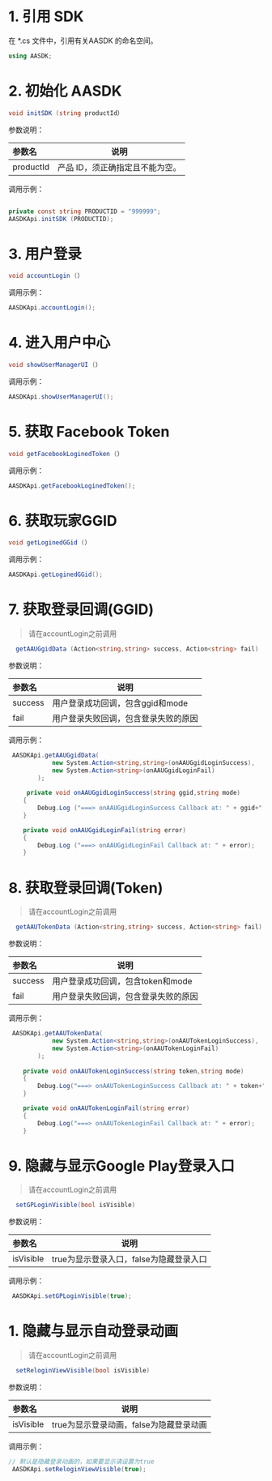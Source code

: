 # 1. 引用 SDK
在 *.cs 文件中，引用有关AASDK 的命名空间。
```csharp
using AASDK;
```

# 2. 初始化 AASDK
```csharp
void initSDK (string productId）
```
参数说明：

|参数名|说明|
|:----  |-----   |
|productId |产品 ID，须正确指定且不能为空。   |

调用示例：

```csharp

private const string PRODUCTID = "999999";
AASDKApi.initSDK (PRODUCTID);
```

# 3. 用户登录
```csharp
void accountLogin (）
```

调用示例：

```csharp
AASDKApi.accountLogin();
```

# 4. 进入用户中心
```csharp
void showUserManagerUI (）
```

调用示例：

```csharp
AASDKApi.showUserManagerUI();
```
# 5.  获取 Facebook Token
```csharp
void getFacebookLoginedToken (）
```

调用示例：

```csharp
AASDKApi.getFacebookLoginedToken();
```

# 6.  获取玩家GGID
```csharp
void getLoginedGGid (）
```

调用示例：

```csharp
AASDKApi.getLoginedGGid();
```

# 7. 获取登录回调(GGID)
>请在accountLogin之前调用

```csharp
  getAAUGgidData (Action<string,string> success, Action<string> fail)
```
参数说明：

|参数名|说明|
|:----  |-----   |
|success |用户登录成功回调，包含ggid和mode   |
|fail | 用户登录失败回调，包含登录失败的原因  |

调用示例：

```csharp
 AASDKApi.getAAUGgidData(
			new System.Action<string,string>(onAAUGgidLoginSuccess),
			new System.Action<string>(onAAUGgidLoginFail)
		);
		
	 private void onAAUGgidLoginSuccess(string ggid,string mode)
	{
        Debug.Log ("===> onAAUGgidLoginSuccess Callback at: " + ggid+" mode:"+mode);
	}

	private void onAAUGgidLoginFail(string error)
	{
        Debug.Log ("===> onAAUGgidLoginFail Callback at: " + error);
	}
```

# 8. 获取登录回调(Token)
>请在accountLogin之前调用

```csharp
  getAAUTokenData (Action<string,string> success, Action<string> fail)
```
参数说明：

|参数名|说明|
|:----  |-----   |
|success |用户登录成功回调，包含token和mode   |
|fail | 用户登录失败回调，包含登录失败的原因  |

调用示例：

```csharp
 AASDKApi.getAAUTokenData(
			new System.Action<string,string>(onAAUTokenLoginSuccess),
			new System.Action<string>(onAAUTokenLoginFail)
		);
		
    private void onAAUTokenLoginSuccess(string token,string mode)
    {
        Debug.Log("===> onAAUTokenLoginSuccess Callback at: " + token+" mode :"+mode);
    }

    private void onAAUTokenLoginFail(string error)
    {
        Debug.Log("===> onAAUTokenLoginFail Callback at: " + error);
    }
```

# 9. 隐藏与显示Google Play登录入口
>请在accountLogin之前调用

```csharp
  setGPLoginVisible(bool isVisible)
```
参数说明：

|参数名|说明|
|:----  |-----   |
|isVisible |true为显示登录入口，false为隐藏登录入口   |

调用示例：

```csharp
 AASDKApi.setGPLoginVisible(true);
```

# 1. 隐藏与显示自动登录动画
>请在accountLogin之前调用

```csharp
  setReloginViewVisible(bool isVisible)
```
参数说明：

|参数名|说明|
|:----  |-----   |
|isVisible |true为显示登录动画，false为隐藏登录动画   |

调用示例：

```csharp
// 默认是隐藏登录动画的，如果要显示请设置为true
 AASDKApi.setReloginViewVisible(true);
```